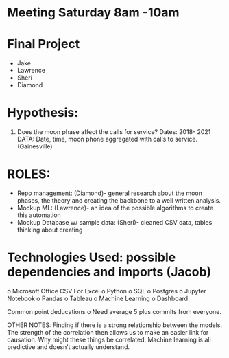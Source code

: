 # Meeting Saturday 8am -10am 

# Final Project
- Jake
- Lawrence 
- Sheri 
- Diamond
# Hypothesis: 
1.	Does the moon phase affect the calls for service? 
Dates: 2018- 2021 
DATA:   Date, time, moon phone aggregated with calls to service. (Gainesville)

# ROLES: 
-	Repo management: (Diamond)- general research about the moon phases, the theory and creating the backbone to a well written analysis. 
-	Mockup ML: (Lawrence)- an idea of the possible algorithms to create this automation
-	Mockup Database w/ sample data: (Sheri)- cleaned CSV data, tables thinking about creating

# Technologies Used:  possible dependencies and imports (Jacob)
o Microsoft Office CSV For Excel
o Python
o SQL
o	Postgres
o Jupyter Notebook
o	Pandas
o	Tableau
o Machine Learning
o	Dashboard


Common point deducations
o	Need average 5 plus commits from everyone. 

OTHER NOTES: 
Finding if there is a strong relationship between the models.  The strength of the correlation then allows us to make an easier link for causation. Why might these things be correlated.  Machine learning is all predictive and doesn’t actually understand. 


